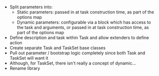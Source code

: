 * Split parameters into:
  - Static parameters: passed in at task construction time, as part of the 
    options map
  - Dynamic parameters: configurable via a block which has access to the task 
    and arguments, or passed in at task construction time, as part of the 
    options map
* Define description and task within Task and allow extenders to define action
* Create separate Task and TaskSet base classes
* Pull out parameter / bootstrap logic completely since both Task and TaskSet
  will want it
* Although, for TaskSet, there isn't really a concept of dynamic...
* Rename library

